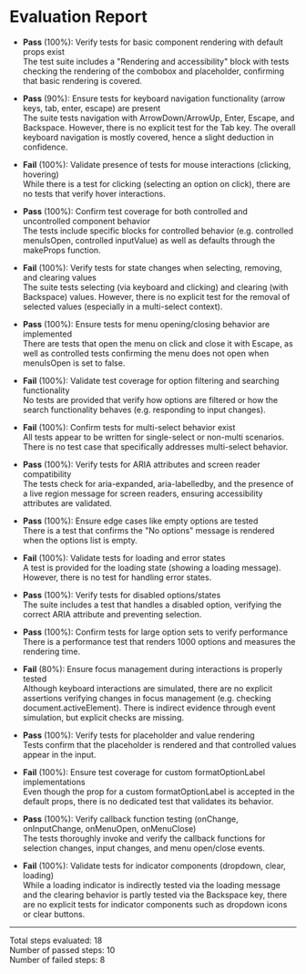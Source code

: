 # Evaluation Report

- **Pass** (100%): Verify tests for basic component rendering with default props exist  
  The test suite includes a "Rendering and accessibility" block with tests checking the rendering of the combobox and placeholder, confirming that basic rendering is covered.

- **Pass** (90%): Ensure tests for keyboard navigation functionality (arrow keys, tab, enter, escape) are present  
  The suite tests navigation with ArrowDown/ArrowUp, Enter, Escape, and Backspace. However, there is no explicit test for the Tab key. The overall keyboard navigation is mostly covered, hence a slight deduction in confidence.

- **Fail** (100%): Validate presence of tests for mouse interactions (clicking, hovering)  
  While there is a test for clicking (selecting an option on click), there are no tests that verify hover interactions.

- **Pass** (100%): Confirm test coverage for both controlled and uncontrolled component behavior  
  The tests include specific blocks for controlled behavior (e.g. controlled menuIsOpen, controlled inputValue) as well as defaults through the makeProps function.

- **Fail** (100%): Verify tests for state changes when selecting, removing, and clearing values  
  The suite tests selecting (via keyboard and clicking) and clearing (with Backspace) values. However, there is no explicit test for the removal of selected values (especially in a multi-select context).

- **Pass** (100%): Ensure tests for menu opening/closing behavior are implemented  
  There are tests that open the menu on click and close it with Escape, as well as controlled tests confirming the menu does not open when menuIsOpen is set to false.

- **Fail** (100%): Validate test coverage for option filtering and searching functionality  
  No tests are provided that verify how options are filtered or how the search functionality behaves (e.g. responding to input changes).

- **Fail** (100%): Confirm tests for multi-select behavior exist  
  All tests appear to be written for single-select or non-multi scenarios. There is no test case that specifically addresses multi-select behavior.

- **Pass** (100%): Verify tests for ARIA attributes and screen reader compatibility  
  The tests check for aria-expanded, aria-labelledby, and the presence of a live region message for screen readers, ensuring accessibility attributes are validated.

- **Pass** (100%): Ensure edge cases like empty options are tested  
  There is a test that confirms the "No options" message is rendered when the options list is empty.

- **Fail** (100%): Validate tests for loading and error states  
  A test is provided for the loading state (showing a loading message). However, there is no test for handling error states.

- **Pass** (100%): Verify tests for disabled options/states  
  The suite includes a test that handles a disabled option, verifying the correct ARIA attribute and preventing selection.

- **Pass** (100%): Confirm tests for large option sets to verify performance  
  There is a performance test that renders 1000 options and measures the rendering time.

- **Fail** (80%): Ensure focus management during interactions is properly tested  
  Although keyboard interactions are simulated, there are no explicit assertions verifying changes in focus management (e.g. checking document.activeElement). There is indirect evidence through event simulation, but explicit checks are missing.

- **Pass** (100%): Verify tests for placeholder and value rendering  
  Tests confirm that the placeholder is rendered and that controlled values appear in the input.

- **Fail** (100%): Ensure test coverage for custom formatOptionLabel implementations  
  Even though the prop for a custom formatOptionLabel is accepted in the default props, there is no dedicated test that validates its behavior.

- **Pass** (100%): Verify callback function testing (onChange, onInputChange, onMenuOpen, onMenuClose)  
  The tests thoroughly invoke and verify the callback functions for selection changes, input changes, and menu open/close events.

- **Fail** (100%): Validate tests for indicator components (dropdown, clear, loading)  
  While a loading indicator is indirectly tested via the loading message and the clearing behavior is partly tested via the Backspace key, there are no explicit tests for indicator components such as dropdown icons or clear buttons.

---

Total steps evaluated: 18  
Number of passed steps: 10  
Number of failed steps: 8